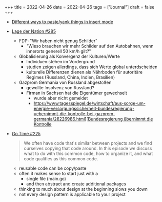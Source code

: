 +++
title = 2022-04-26
date = 2022-04-26
tags = ["Journal"]
draft = false
+++

-   [Different ways to paste/yank things in insert mode](https://github.com/hlissner/doom-emacs/issues/3127%20in%20%5B%5BEmacs)

-   [Lage der Nation #285](https://lagedernation.org/podcast/ldn285-schilda-streit-um-tempolimit-ukraine-krieg-in-neuer-phase-kohle-boykott-der-eu-globaler-kulturkampf-gazprom-germania-osterpaket-fuer-energiewende-wahl-in-ungarn-impfpflicht-gescheitert/)
    -   FDP: "Wir haben nicht genug Schilder"
        -   "Wieso brauchen wir mehr Schilder auf den Autobahnen, wenn innerorts generell 50 km/h gilt?"
    -   Globalisierung als Konvergenz der Kulturen/Werte
        -   Individuen stehen im Vordergrund
        -   studien zeigen allerdings, dass sich Werte global unterdscheiden
        -   kulturelle Differenzen dienen als Nährboden für autoritäre Regimes (Russland, China, Indien, Brasilien)
    -   Gazprom Germania von Russland abgestoßen
        -   gewollte Insolvenz von Russland?
        -   Firman in Sachsen hat die Eigentümer gewechselt
            -   wurde aber nicht gemeldet
            -   [https://www.tagesspiegel.de/wirtschaft/aus-sorge-um-energie-versorgungssicherheit-bundesregierung-uebernimmt-die-kontrolle-bei-gazprom-germania/28226986.html][Bundesregierung übernimmt die Kontrolle](https://www.tagesspiegel.de/wirtschaft/aus-sorge-um-energie-versorgungssicherheit-bundesregierung-uebernimmt-die-kontrolle-bei-gazprom-germania/28226986.html%5D%5BBundesregierung%20%C3%BCbernimmt%20die%20Kontrolle)

-   [Go Time #225](https://changelog.com/gotime/225)

    > We often have code that's similar between projects and we find ourselves copying that code around. In this episode we discuss what to do with this common code, how to organize it, and what code qualifies as this common code.

    -   reusable code can be copy/paste
    -   often it makes sense to start just with a
        -   single file (main.go)
        -   and then abstract and create additional packages
    -   thinking to much about design at the beginning slows you down
    -   not every design pattern is applicable to your project
